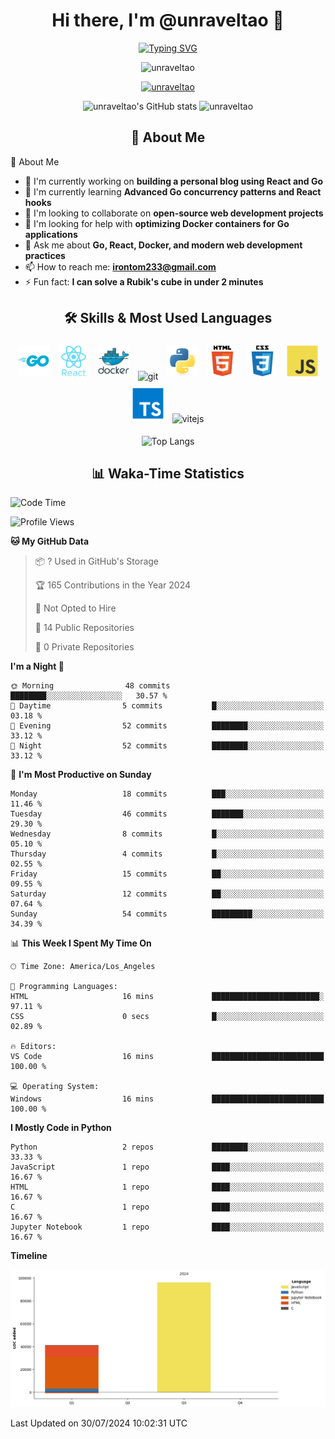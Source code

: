 <h1 align="center">Hi there, I'm @unraveltao 👋</h1>

<p align="center">
  <a href="https://git.io/typing-svg"><img src="https://readme-typing-svg.demolab.com?font=Fira+Code&pause=1000&color=36BCF7FF&center=true&vCenter=true&width=435&lines=A+passionate+developer+from+China;Go+%7C+React+%7C+Docker+Enthusiast;Always+learning+new+things" alt="Typing SVG" /></a>
</p>

<p align="center">
  <img src="https://komarev.com/ghpvc/?username=unraveltao" alt="unraveltao" />
</p>

<p align="center">
  <a href="https://github.com/ryo-ma/github-profile-trophy"><img src="https://github-profile-trophy.vercel.app/?username=unraveltao&no-frame=true&row=1&column=7" alt="unraveltao" /></a>
</p>

<p align="center">
  <img src="https://github-readme-stats.vercel.app/api?username=unravelTao&show_icons=true&theme=transparent&width=495" alt="unraveltao's GitHub stats" width=48% height=40%/>
  <img src="https://github-readme-streak-stats.herokuapp.com/?user=unraveltao&theme=transparent&width=495" alt="unraveltao" width=48% height=40%/>
</p>



<h2 align="center">🚀 About Me</h2>🚀 About Me

- 🔭 I'm currently working on **building a personal blog using React and Go**
- 🌱 I'm currently learning **Advanced Go concurrency patterns and React hooks**
- 👯 I'm looking to collaborate on **open-source web development projects**
- 🤝 I'm looking for help with **optimizing Docker containers for Go applications**
- 💬 Ask me about **Go, React, Docker, and modern web development practices**
- 📫 How to reach me: **irontom233@gmail.com**
- ⚡ Fun fact: **I can solve a Rubik's cube in under 2 minutes**


<h2 align="center">🛠 Skills & Most Used Languages</h2>


<p align="center">
    <img src="https://raw.githubusercontent.com/devicons/devicon/master/icons/go/go-original-wordmark.svg" alt="go" width="50" height="50" style="margin: 5px;"/>
    <img src="https://raw.githubusercontent.com/devicons/devicon/master/icons/react/react-original-wordmark.svg" alt="react" width="50" height="50" style="margin: 5px;"/>
    <img src="https://raw.githubusercontent.com/devicons/devicon/master/icons/docker/docker-original-wordmark.svg" alt="docker" width="50" height="50" style="margin: 5px;"/>
    <img src="https://www.vectorlogo.zone/logos/git-scm/git-scm-icon.svg" alt="git" width="50" height="50" style="margin: 5px;"/>
    <img src="https://raw.githubusercontent.com/devicons/devicon/master/icons/python/python-original.svg" alt="python" width="50" height="50" style="margin: 5px;"/>
    <img src="https://raw.githubusercontent.com/devicons/devicon/master/icons/html5/html5-original-wordmark.svg" alt="html5" width="50" height="50" style="margin: 5px;"/>
    <img src="https://raw.githubusercontent.com/devicons/devicon/master/icons/css3/css3-original-wordmark.svg" alt="css3" width="50" height="50" style="margin: 5px;"/>
    <img src="https://raw.githubusercontent.com/devicons/devicon/master/icons/javascript/javascript-original.svg" alt="javascript" width="50" height="50" style="margin: 5px;"/>
    <img src="https://raw.githubusercontent.com/devicons/devicon/master/icons/typescript/typescript-original.svg" alt="typescript" width="50" height="50" style="margin: 5px;"/>
    <img src="https://cdn.jsdelivr.net/gh/devicons/devicon@latest/icons/vitejs/vitejs-original.svg" alt="vitejs" width="50" height="50" style="margin: 5px;"/>
  </p>

<p align="center">
  <img src="https://github-readme-stats.vercel.app/api/top-langs/?username=unravelTao&theme=transparent" alt="Top Langs" width="500" height="300" />
</p>




<h2 align="center">📊 Waka-Time Statistics</h2>

<!--START_SECTION:waka-->
![Code Time](http://img.shields.io/badge/Code%20Time-1%20hr%202%20mins-blue)

![Profile Views](http://img.shields.io/badge/Profile%20Views-382-blue)

**🐱 My GitHub Data** 

> 📦 ? Used in GitHub's Storage 
 > 
> 🏆 165 Contributions in the Year 2024
 > 
> 🚫 Not Opted to Hire
 > 
> 📜 14 Public Repositories 
 > 
> 🔑 0 Private Repositories 
 > 
**I'm a Night 🦉** 

```text
🌞 Morning                48 commits          ████████░░░░░░░░░░░░░░░░░   30.57 % 
🌆 Daytime                5 commits           █░░░░░░░░░░░░░░░░░░░░░░░░   03.18 % 
🌃 Evening                52 commits          ████████░░░░░░░░░░░░░░░░░   33.12 % 
🌙 Night                  52 commits          ████████░░░░░░░░░░░░░░░░░   33.12 % 
```
📅 **I'm Most Productive on Sunday** 

```text
Monday                   18 commits          ███░░░░░░░░░░░░░░░░░░░░░░   11.46 % 
Tuesday                  46 commits          ███████░░░░░░░░░░░░░░░░░░   29.30 % 
Wednesday                8 commits           █░░░░░░░░░░░░░░░░░░░░░░░░   05.10 % 
Thursday                 4 commits           █░░░░░░░░░░░░░░░░░░░░░░░░   02.55 % 
Friday                   15 commits          ██░░░░░░░░░░░░░░░░░░░░░░░   09.55 % 
Saturday                 12 commits          ██░░░░░░░░░░░░░░░░░░░░░░░   07.64 % 
Sunday                   54 commits          █████████░░░░░░░░░░░░░░░░   34.39 % 
```


📊 **This Week I Spent My Time On** 

```text
🕑︎ Time Zone: America/Los_Angeles

💬 Programming Languages: 
HTML                     16 mins             ████████████████████████░   97.11 % 
CSS                      0 secs              █░░░░░░░░░░░░░░░░░░░░░░░░   02.89 % 

🔥 Editors: 
VS Code                  16 mins             █████████████████████████   100.00 % 

💻 Operating System: 
Windows                  16 mins             █████████████████████████   100.00 % 
```

**I Mostly Code in Python** 

```text
Python                   2 repos             ████████░░░░░░░░░░░░░░░░░   33.33 % 
JavaScript               1 repo              ████░░░░░░░░░░░░░░░░░░░░░   16.67 % 
HTML                     1 repo              ████░░░░░░░░░░░░░░░░░░░░░   16.67 % 
C                        1 repo              ████░░░░░░░░░░░░░░░░░░░░░   16.67 % 
Jupyter Notebook         1 repo              ████░░░░░░░░░░░░░░░░░░░░░   16.67 % 
```



**Timeline**

![Lines of Code chart](https://raw.githubusercontent.com/unraveltao/unraveltao/main/assets/bar_graph.png)


 Last Updated on 30/07/2024 10:02:31 UTC
<!--END_SECTION:waka-->
